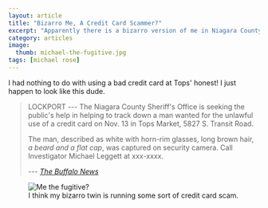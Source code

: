 ```yaml
---
layout: article
title: "Bizarro Me, A Credit Card Scammer?"
excerpt: "Apparently there is a bizarro version of me in Niagara County using scammed credit cards."
category: articles
image: 
  thumb: michael-the-fugitive.jpg
tags: [michael rose]
---
```


I had nothing to do with using a bad credit card at Tops' honest! I just happen to look like this dude.

> LOCKPORT --- The Niagara County Sheriff's Office is seeking the public's help in helping to track down a man wanted for the unlawful use of a credit card on Nov. 13 in Tops Market, 5827 S. Transit Road.
>
> The man, described as white with horn-rim glasses, long brown hair, *a beard and a flat cap*, was captured on security camera. Call Investigator Michael Leggett at xxx-xxxx.
>
> --- <cite>[The Buffalo News](http://www.buffalonews.com/437/story/889338.html)</cite>

<figure>
  <img src="{{ site.url }}/images/michael-the-fugitive.jpg" alt="Me the fugitive?" />
  <figcaption>I think my bizarro twin is running some sort of credit card scam.</figcaption>
</figure>
